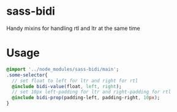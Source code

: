 # sass-bidi
Handy mixins for handling rtl and ltr at the same time

# Usage
```sass
@import '../node_modules/sass-bidi/main';
.some-selector{
  // set float to left for ltr and right for rtl
  @include bidi-value(float, left, right);
  // set 10px left-padding for ltr and right-padding for rtl
  @include bidi-prop(padding-left, padding-right, 10px);
}
```